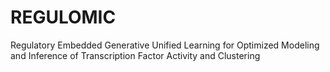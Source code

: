# REGULOMIC
Regulatory Embedded Generative Unified Learning for Optimized Modeling and Inference of Transcription Factor Activity and Clustering
